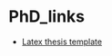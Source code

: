 # PhD_links

- [Latex thesis template](https://www.latextemplates.com/template/masters-doctoral-thesis)
